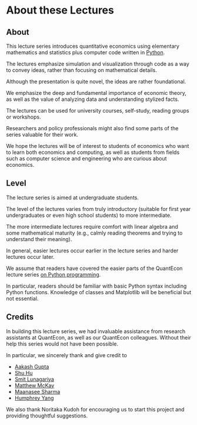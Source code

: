 # About these Lectures


## About

This lecture series introduces quantitative economics using elementary
mathematics and statistics plus computer code written in
[Python](https://www.python.org/).  

The lectures emphasize simulation and visualization through code as a way to
convey ideas, rather than focusing on mathematical details.

Although the presentation is quite novel, the ideas are rather foundational.

We emphasize the deep and fundamental importance of economic theory, as well
as the value of analyzing data and understanding stylized facts.

The lectures can be used for university courses, self-study, reading groups or
workshops. 

Researchers and policy professionals might also find some parts of the series
valuable for their work.  

We hope the lectures will be of interest to students of economics
who want to learn both economics and computing, as well as students from
fields such as computer science and engineering who are curious about
economics.

## Level

The lecture series is aimed at undergraduate students. 

The level of the lectures varies from truly introductory (suitable for first
year undergraduates or even high school students) to more intermediate.

The
more intermediate lectures require comfort with linear algebra and some
mathematical maturity (e.g., calmly reading theorems and trying to understand
their meaning).  

In general, easier lectures occur earlier in the lecture
series and harder lectures occur later.

We assume that readers have covered the easier parts of the QuantEcon lecture
series [on Python
programming](https://python-programming.quantecon.org/intro.html).  

In
particular, readers should be familiar with basic Python syntax including
Python functions. Knowledge of classes and Matplotlib will be beneficial but
not essential.  

## Credits

In building this lecture series, we had invaluable assistance from research
assistants at QuantEcon, as well as our QuantEcon colleagues.  Without their
help this series would not have been possible.

In particular, we sincerely thank and give credit to

- [Aakash Gupta](https://github.com/AakashGfude)
- [Shu Hu](https://github.com/shlff)
- [Smit Lunagariya](https://github.com/Smit-create)
- [Matthew McKay](https://github.com/mmcky)
- [Maanasee Sharma](https://github.com/maanasee)
- [Humphrey Yang](https://github.com/HumphreyYang)

We also thank Noritaka Kudoh for encouraging us to start this project and providing thoughtful suggestions.

